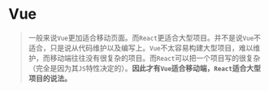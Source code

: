 # Vue
> 一般来说`Vue`更加适合移动页面。而`React`更适合大型项目。并不是说`Vue`不适合，只是说从代码维护以及编写上。`Vue`不太容易构建大型项目，难以维护，而移动端往往没有很复杂的项目。而`React`可以把一个项目写的很复杂（完全是因为其`JS`特性决定的）。**因此才有`Vue`适合移动端，`React`适合大型项目的说法。**
